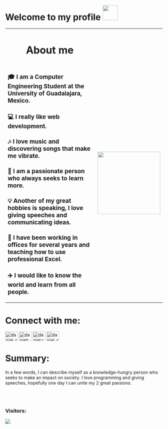 <h1>Welcome to my profile <img src="https://github.com/blackcater/blackcater/raw/master/images/Hi.gif" height="48" /></h1>
<table>
  <tr>
    <th><h1>About me</h1></th>
    <th></th>
  </tr>
  <tr>
    <td> 
      <h3>🎓 I am a Computer Engineering Student at the University of Guadalajara, Mexico. </h3>
      <h3>💻 I really like web development. </h3>
      <h3>🎶 I love music and discovering songs that make me vibrate. </h3>
      <h3>🤔 I am a passionate person who always seeks to learn more. </h3>
      <h3>💡 Another of my great hobbies is speaking, I love giving speeches and communicating ideas. </h3>
      <h3>💼 I have been working in offices for several years and teaching how to use professional Excel.</h3>
      <h3>✈️ I would like to know the world and learn from all people.</h3>
    </td>
    <td><img align='right' src='https://user-images.githubusercontent.com/5713670/87202985-820dcb80-c2b6-11ea-9f56-7ec461c497c3.gif' width='200"'></td>
  </tr>
</table>
<h1>Connect with me:</h1>
<a href="https://twitter.com/daniel_ruiz_gtz" target="blank"><img align="center" src="https://cdn.jsdelivr.net/npm/simple-icons@3.0.1/icons/twitter.svg" alt="daniel_ruiz_gtz" height="30" width="40" /></a>
<a href="https://linkedin.com/in/danielruizgtz" target="blank"><img align="center" src="https://cdn.jsdelivr.net/npm/simple-icons@3.0.1/icons/linkedin.svg" alt="danielruizgtz" height="30" width="40" /></a>
<a href="https://fb.com/daniel.ruizgutierrez.7" target="blank"><img align="center" src="https://cdn.jsdelivr.net/npm/simple-icons@3.0.1/icons/facebook.svg" alt="daniel.ruizgutierrez.7" height="30" width="40" /></a>
<a href="https://instagram.com/daniel_ruiz_gtz" target="blank"><img align="center" src="https://cdn.jsdelivr.net/npm/simple-icons@3.0.1/icons/instagram.svg" alt="daniel_ruiz_gtz" height="30" width="40" /></a>
</p>
<h1>Summary:</h1>
<p>
  In a few words, I can describe myself as a knowledge-hungry person who seeks to make an impact on society. I love programming and giving speeches, hopefully one day I can unite my 2 great passions.
</p>
<br>
<br>
<h3>Visitors:</h3>
<img src="https://profile-counter.glitch.me/Daniel-Ruiz-Gtz/count.svg" />
